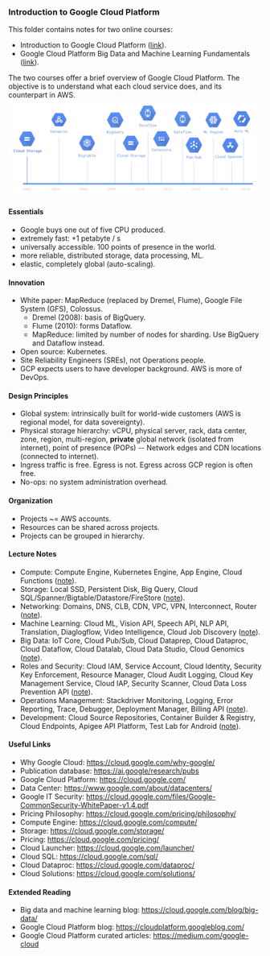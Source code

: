 ### Introduction to Google Cloud Platform
This folder contains notes for two online courses: 
* Introduction to Google Cloud Platform ([link](https://acloud.guru/learn/gcp-101)).
* Google Cloud Platform Big Data and Machine Learning Fundamentals ([link](https://www.coursera.org/learn/gcp-big-data-ml-fundamentals)).

The two courses offer a brief overview of Google Cloud Platform. The objective is to understand what each cloud service does, and its counterpart in AWS.
![alt-text](figs/timeline.png)

#### Essentials
* Google buys one out of five CPU produced.
* extremely fast: +1 petabyte / s
* universally accessible. 100 points of presence in the world.
* more reliable, distributed storage, data processing, ML.
* elastic, completely global (auto-scaling).

#### Innovation
* White paper: MapReduce (replaced by Dremel, Flume), Google File System (GFS), Colossus.
    - Dremel (2008): basis of BigQuery.
    - Flume (2010): forms Dataflow.
    - MapReduce: limited by number of nodes for sharding. Use BigQuery and Dataflow instead.
* Open source: Kubernetes.
* Site Reliability Engineers (SREs), not Operations people.
* GCP expects users to have developer background. AWS is more of DevOps.

#### Design Principles
* Global system: intrinsically built for world-wide customers (AWS is regional model, for data sovereignty).
* Physical storage hierarchy: vCPU, physical server, rack, data center, zone, region, multi-region, **private** global network (isolated from internet), point of presence (POPs) -- Network edges and CDN locations (connected to internet).
* Ingress traffic is free. Egress is not. Egress across GCP region is often free.
* No-ops: no system administration overhead.


#### Organization
* Projects ~= AWS accounts.
* Resources can be shared across projects.
* Projects can be grouped in hierarchy.

#### Lecture Notes
* Compute: Compute Engine, Kubernetes Engine, App Engine, Cloud Functions ([note](101_compute.md)).
* Storage: Local SSD, Persistent Disk, Big Query, Cloud SQL/Spanner/Bigtable/Datastore/FireStore ([note](102_storage.md)).
* Networking: Domains, DNS, CLB, CDN, VPC, VPN, Interconnect, Router ([note](103_networking.md)).
* Machine Learning: Cloud ML, Vision API, Speech API, NLP API, Translation, Diaglogflow, Video Intelligence, Cloud Job Discovery ([note](104_machine_learning.md)).
* Big Data: IoT Core, Cloud Pub/Sub, Cloud Dataprep, Cloud Dataproc, Cloud Dataflow, Cloud Datalab, Cloud Data Studio, Cloud Genomics ([note](105_big_data_analytics.md)).
* Roles and Security: Cloud IAM, Service Account, Cloud Identity, Security Key Enforcement, Resource Manager, Cloud Audit Logging, Cloud Key Management Service, Cloud IAP, Security Scanner, Cloud Data Loss Prevention API ([note](106_IAM.md)).
* Operations Management: Stackdriver Monitoring, Logging, Error Reporting, Trace, Debugger, Deployment Manager, Billing API ([note](107_operations_management.md)).
* Development: Cloud Source Repositories, Container Builder & Registry, Cloud Endpoints, Apigee API Platform, Test Lab for Android ([note](108_dev_API.md)).

#### Useful Links
* Why Google Cloud: https://cloud.google.com/why-google/
* Publication database: https://ai.google/research/pubs
* Google Cloud Platform: https://cloud.google.com/
* Data Center: https://www.google.com/about/datacenters/
* Google IT Security: https://cloud.google.com/files/Google-CommonSecurity-WhitePaper-v1.4.pdf
* Pricing Philosophy: https://cloud.google.com/pricing/philosophy/
* Compute Engine: https://cloud.google.com/compute/
* Storage: https://cloud.google.com/storage/
* Pricing: https://cloud.google.com/pricing/
* Cloud Launcher: https://cloud.google.com/launcher/
* Cloud SQL: https://cloud.google.com/sql/
* Cloud Dataproc: https://cloud.google.com/dataproc/
* Cloud Solutions: https://cloud.google.com/solutions/

#### Extended Reading
* Big data and machine learning blog: https://cloud.google.com/blog/big-data/
* Google Cloud Platform blog: https://cloudplatform.googleblog.com/
* Google Cloud Platform curated articles: https://medium.com/google-cloud

